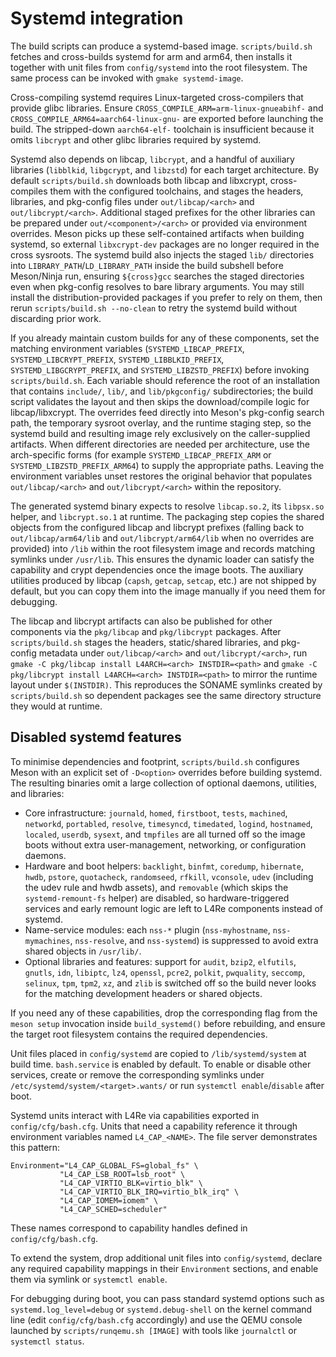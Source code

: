# Systemd integration

The build scripts can produce a systemd-based image. `scripts/build.sh` fetches and cross-builds systemd for arm and arm64, then installs it together with unit files from `config/systemd` into the root filesystem. The same process can be invoked with `gmake systemd-image`.

Cross-compiling systemd requires Linux-targeted cross-compilers that provide
glibc libraries. Ensure `CROSS_COMPILE_ARM=arm-linux-gnueabihf-` and
`CROSS_COMPILE_ARM64=aarch64-linux-gnu-` are exported before launching the
build. The stripped-down `aarch64-elf-` toolchain is insufficient because it
omits `libcrypt` and other glibc libraries required by systemd.

Systemd also depends on libcap, `libcrypt`, and a handful of auxiliary
libraries (`libblkid`, `libgcrypt`, and `libzstd`) for each target
architecture. By default `scripts/build.sh` downloads both libcap and
libxcrypt, cross-compiles them with the configured toolchains, and stages the
headers, libraries, and pkg-config files under `out/libcap/<arch>` and
`out/libcrypt/<arch>`. Additional staged prefixes for the other libraries can
be prepared under `out/<component>/<arch>` or provided via environment
overrides. Meson picks up these self-contained artifacts when building
systemd, so external `libxcrypt-dev` packages are no longer required in the
cross sysroots. The systemd build also injects the staged `lib/` directories
into `LIBRARY_PATH`/`LD_LIBRARY_PATH` inside the build subshell before
Meson/Ninja run, ensuring `${cross}gcc` searches the staged directories even
when pkg-config resolves to bare library arguments. You may still install the
distribution-provided packages if you prefer to rely on them, then rerun
`scripts/build.sh --no-clean` to retry the systemd build without discarding
prior work.

If you already maintain custom builds for any of these components, set the
matching environment variables (`SYSTEMD_LIBCAP_PREFIX`,
`SYSTEMD_LIBCRYPT_PREFIX`, `SYSTEMD_LIBBLKID_PREFIX`,
`SYSTEMD_LIBGCRYPT_PREFIX`, and `SYSTEMD_LIBZSTD_PREFIX`) before invoking
`scripts/build.sh`. Each variable
should reference the root of an installation that contains `include/`, `lib/`,
and `lib/pkgconfig/` subdirectories; the build script validates the layout and
then skips the download/compile logic for libcap/libxcrypt. The overrides feed
directly into Meson's pkg-config search path, the temporary sysroot overlay,
and the runtime staging step, so the systemd build and resulting image rely
exclusively on the caller-supplied artifacts. When different directories are
needed per architecture, use the arch-specific forms (for example
`SYSTEMD_LIBCAP_PREFIX_ARM` or `SYSTEMD_LIBZSTD_PREFIX_ARM64`) to supply the
appropriate paths. Leaving the environment variables unset restores the
original behavior that populates `out/libcap/<arch>` and
`out/libcrypt/<arch>` within the repository.

The generated systemd binary expects to resolve `libcap.so.2`, its
`libpsx.so` helper, and `libcrypt.so.1` at runtime. The packaging step copies
the shared objects from the configured libcap and libcrypt prefixes (falling
back to `out/libcap/arm64/lib` and `out/libcrypt/arm64/lib` when no overrides
are provided) into `/lib` within the root filesystem image and records matching
symlinks under `/usr/lib`. This ensures the dynamic loader can satisfy the
capability and crypt dependencies once the image boots. The
auxiliary utilities produced by libcap (`capsh`, `getcap`, `setcap`, etc.) are
not shipped by default, but you can copy them into the image manually if you
need them for debugging.

The libcap and libcrypt artifacts can also be published for other components
via the `pkg/libcap` and `pkg/libcrypt` packages. After `scripts/build.sh`
stages the headers, static/shared libraries, and pkg-config metadata under
`out/libcap/<arch>` and `out/libcrypt/<arch>`, run `gmake -C pkg/libcap install
L4ARCH=<arch> INSTDIR=<path>` and `gmake -C pkg/libcrypt install
L4ARCH=<arch> INSTDIR=<path>` to mirror the runtime layout under `$(INSTDIR)`.
This reproduces the SONAME symlinks created by `scripts/build.sh` so dependent
packages see the same directory structure they would at runtime.

## Disabled systemd features

To minimise dependencies and footprint, `scripts/build.sh` configures Meson
with an explicit set of `-D<option>` overrides before building systemd. The
resulting binaries omit a large collection of optional daemons, utilities, and
libraries:

* Core infrastructure: `journald`, `homed`, `firstboot`, `tests`, `machined`,
  `networkd`, `portabled`, `resolve`, `timesyncd`, `timedated`, `logind`,
  `hostnamed`, `localed`, `userdb`, `sysext`, and `tmpfiles` are all turned off
  so the image boots without extra user-management, networking, or
  configuration daemons.
* Hardware and boot helpers: `backlight`, `binfmt`, `coredump`, `hibernate`,
  `hwdb`, `pstore`, `quotacheck`, `randomseed`, `rfkill`, `vconsole`, `udev`
  (including the udev rule and hwdb assets), and `removable` (which skips the
  `systemd-remount-fs` helper) are disabled, so hardware-triggered services and
  early remount logic are left to L4Re components instead of systemd.
* Name-service modules: each `nss-*` plugin (`nss-myhostname`,
  `nss-mymachines`, `nss-resolve`, and `nss-systemd`) is suppressed to avoid
  extra shared objects in `/usr/lib/`.
* Optional libraries and features: support for `audit`, `bzip2`, `elfutils`,
  `gnutls`, `idn`, `libiptc`, `lz4`, `openssl`, `pcre2`, `polkit`,
  `pwquality`, `seccomp`, `selinux`, `tpm`, `tpm2`, `xz`, and `zlib` is
  switched off so the build never looks for the matching development headers or
  shared objects.

If you need any of these capabilities, drop the corresponding flag from the
`meson setup` invocation inside `build_systemd()` before rebuilding, and ensure
the target root filesystem contains the required dependencies.

Unit files placed in `config/systemd` are copied to `/lib/systemd/system` at build time. `bash.service` is enabled by default. To enable or disable other services, create or remove the corresponding symlinks under `/etc/systemd/system/<target>.wants/` or run `systemctl enable`/`disable` after boot.

Systemd units interact with L4Re via capabilities exported in `config/cfg/bash.cfg`. Units that need a capability reference it through environment variables named `L4_CAP_<NAME>`. The file server demonstrates this pattern:

```
Environment="L4_CAP_GLOBAL_FS=global_fs" \
           "L4_CAP_LSB_ROOT=lsb_root" \
           "L4_CAP_VIRTIO_BLK=virtio_blk" \
           "L4_CAP_VIRTIO_BLK_IRQ=virtio_blk_irq" \
           "L4_CAP_IOMEM=iomem" \
           "L4_CAP_SCHED=scheduler"
```

These names correspond to capability handles defined in `config/cfg/bash.cfg`.

To extend the system, drop additional unit files into `config/systemd`, declare any required capability mappings in their `Environment` sections, and enable them via symlink or `systemctl enable`.

For debugging during boot, you can pass standard systemd options such as `systemd.log_level=debug` or `systemd.debug-shell` on the kernel command line (edit `config/cfg/bash.cfg` accordingly) and use the QEMU console launched by `scripts/runqemu.sh [IMAGE]` with tools like `journalctl` or `systemctl status`.
